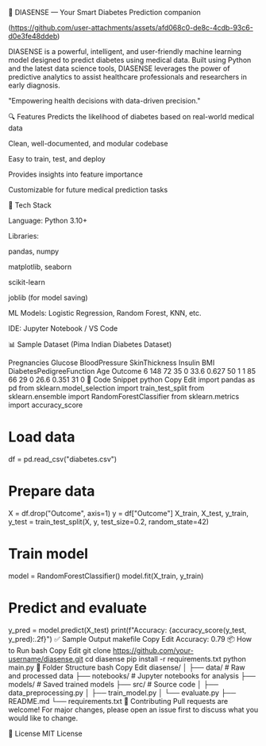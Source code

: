 🌟 DIASENSE — Your Smart Diabetes Prediction companion 

   (https://github.com/user-attachments/assets/afd068c0-de8c-4cdb-93c6-d0e3fe48ddeb)
 
DIASENSE is a powerful, intelligent, and user-friendly machine learning model designed to predict diabetes using medical data. Built 
using Python and the latest data science tools, DIASENSE leverages the power of predictive analytics to assist healthcare professionals  and researchers in early diagnosis.

"Empowering health decisions with data-driven precision."

🔍 Features
Predicts the likelihood of diabetes based on real-world medical data

Clean, well-documented, and modular codebase

Easy to train, test, and deploy

Provides insights into feature importance

Customizable for future medical prediction tasks

🧠 Tech Stack

Language: Python 3.10+

Libraries:

pandas, numpy

matplotlib, seaborn

scikit-learn

joblib (for model saving)

ML Models: Logistic Regression, Random Forest, KNN, etc.

IDE: Jupyter Notebook / VS Code

📊 Sample Dataset (Pima Indian Diabetes Dataset)

Pregnancies	Glucose	BloodPressure	SkinThickness	Insulin	BMI	DiabetesPedigreeFunction	Age	Outcome
6	148	72	35	0	33.6	0.627	50	1
1	85	66	29	0	26.6	0.351	31	0
🧬 Code Snippet
python
Copy
Edit
import pandas as pd
from sklearn.model_selection import train_test_split
from sklearn.ensemble import RandomForestClassifier
from sklearn.metrics import accuracy_score

# Load data
df = pd.read_csv("diabetes.csv")

# Prepare data
X = df.drop("Outcome", axis=1)
y = df["Outcome"]
X_train, X_test, y_train, y_test = train_test_split(X, y, test_size=0.2, random_state=42)

# Train model
model = RandomForestClassifier()
model.fit(X_train, y_train)

# Predict and evaluate
y_pred = model.predict(X_test)
print(f"Accuracy: {accuracy_score(y_test, y_pred):.2f}")
✅ Sample Output
makefile
Copy
Edit
Accuracy: 0.79
📦 How to Run
bash
Copy
Edit
git clone https://github.com/your-username/diasense.git
cd diasense
pip install -r requirements.txt
python main.py
📁 Folder Structure
bash
Copy
Edit
diasense/
│
├── data/                  # Raw and processed data
├── notebooks/             # Jupyter notebooks for analysis
├── models/                # Saved trained models
├── src/                   # Source code
│   ├── data_preprocessing.py
│   ├── train_model.py
│   └── evaluate.py
├── README.md
└── requirements.txt
🤝 Contributing
Pull requests are welcome! For major changes, please open an issue first to discuss what you would like to change.

📜 License
MIT License
























